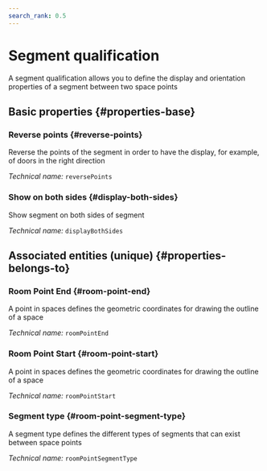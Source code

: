 ```yaml
---
search_rank: 0.5
---    
```

# Segment qualification
<!--- THIS FILE IS GENERATED PLEASE DO NOT EDIT IT DIRECTLY --->

A segment qualification allows you to define the display and orientation properties of a segment between two space points

<OH code="roomPointSegment"/>






## Basic properties {#properties-base}
    
### Reverse points {#reverse-points}

Reverse the points of the segment in order to have the display, for example, of doors in the right direction

*Technical name:* ```reversePoints```
<PH code="roomPointSegment:reversePoints"/>

### Show on both sides {#display-both-sides}

Show segment on both sides of segment

*Technical name:* ```displayBothSides```
<PH code="roomPointSegment:displayBothSides"/>

    

## Associated entities (unique) {#properties-belongs-to}

###  Room Point End {#room-point-end}

A point in spaces defines the geometric coordinates for drawing the outline of a space

*Technical name:* ```roomPointEnd```
<PH code="roomPointSegment:roomPointEnd"/>

###  Room Point Start {#room-point-start}

A point in spaces defines the geometric coordinates for drawing the outline of a space

*Technical name:* ```roomPointStart```
<PH code="roomPointSegment:roomPointStart"/>

### Segment type {#room-point-segment-type}

A segment type defines the different types of segments that can exist between space points

*Technical name:* ```roomPointSegmentType```
<PH code="roomPointSegment:roomPointSegmentType"/>





